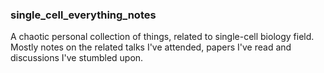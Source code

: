 ### single_cell_everything_notes

A chaotic personal collection of things, related to single-cell biology field. Mostly notes on the related talks I've attended, papers I've read and discussions I've stumbled upon. 


